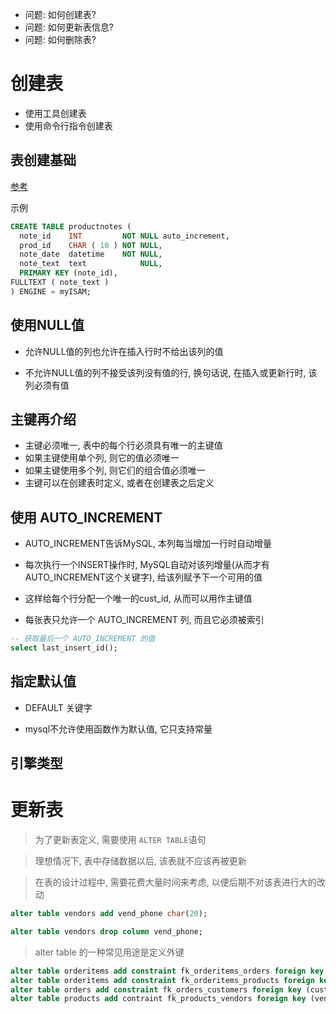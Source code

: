+ 问题: 如何创建表?
+ 问题: 如何更新表信息?
+ 问题: 如何删除表?

# 创建表

+ 使用工具创建表
+ 使用命令行指令创建表

## 表创建基础

[参考](./00.create.sql)

示例

```sql
CREATE TABLE productnotes (
  note_id    INT         NOT NULL auto_increment,
  prod_id    CHAR ( 10 ) NOT NULL,
  note_date  datetime    NOT NULL,
  note_text  text            NULL,
  PRIMARY KEY (note_id),
FULLTEXT ( note_text )
) ENGINE = myISAM;
```

## 使用NULL值

+ 允许NULL值的列也允许在插入行时不给出该列的值

+ 不允许NULL值的列不接受该列没有值的行, 换句话说, 在插入或更新行时, 该列必须有值

## 主键再介绍

+ 主键必须唯一, 表中的每个行必须具有唯一的主键值
+ 如果主键使用单个列, 则它的值必须唯一
+ 如果主键使用多个列, 则它们的组合值必须唯一
+ 主键可以在创建表时定义, 或者在创建表之后定义

## 使用 AUTO_INCREMENT

+ AUTO_INCREMENT告诉MySQL, 本列每当增加一行时自动增量

+ 每次执行一个INSERT操作时, MySQL自动对该列增量(从而才有AUTO_INCREMENT这个关键字), 给该列赋予下一个可用的值

+ 这样给每个行分配一个唯一的cust_id, 从而可以用作主键值

+ 每张表只允许一个 AUTO_INCREMENT 列, 而且它必须被索引

```sql
-- 获取最后一个 AUTO_INCREMENT 的值
select last_insert_id();
```

## 指定默认值

+ DEFAULT 关键字

+ mysql不允许使用函数作为默认值, 它只支持常量

## 引擎类型

# 更新表

> 为了更新表定义, 需要使用 `ALTER TABLE`语句

> 理想情况下, 表中存储数据以后, 该表就不应该再被更新

> 在表的设计过程中, 需要花费大量时间来考虑, 以便后期不对该表进行大的改动

```sql
alter table vendors add vend_phone char(20);

alter table vendors drop column vend_phone;
```

> alter table 的一种常见用途是定义外键
```sql
alter table orderitems add constraint fk_orderitems_orders foreign key (order_num) references orders (order_num);
alter table orderitems add constraint fk_orderitems_products foreign key (prod_id) references products (prod_id);
alter table orders add constraint fk_orders_customers foreign key (cust_id) references customers (cust_id);
alter table products add contraint fk_products_vendors foreign key (vend_id) references verdors (vend_id);
```







